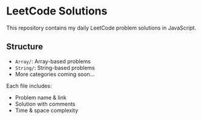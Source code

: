 # LeetCode Solutions

This repository contains my daily LeetCode problem solutions in JavaScript.

## Structure
- `Array/`: Array-based problems
- `String/`: String-based problems
- More categories coming soon...

Each file includes:
- Problem name & link
- Solution with comments
- Time & space complexity
